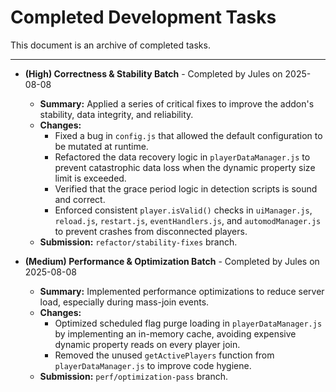 # Completed Development Tasks

This document is an archive of completed tasks.

---

- **(High) Correctness & Stability Batch** - Completed by Jules on 2025-08-08
  - **Summary:** Applied a series of critical fixes to improve the addon's stability, data integrity, and reliability.
  - **Changes:**
    - Fixed a bug in `config.js` that allowed the default configuration to be mutated at runtime.
    - Refactored the data recovery logic in `playerDataManager.js` to prevent catastrophic data loss when the dynamic property size limit is exceeded.
    - Verified that the grace period logic in detection scripts is sound and correct.
    - Enforced consistent `player.isValid()` checks in `uiManager.js`, `reload.js`, `restart.js`, `eventHandlers.js`, and `automodManager.js` to prevent crashes from disconnected players.
  - **Submission:** `refactor/stability-fixes` branch.

- **(Medium) Performance & Optimization Batch** - Completed by Jules on 2025-08-08
  - **Summary:** Implemented performance optimizations to reduce server load, especially during mass-join events.
  - **Changes:**
    - Optimized scheduled flag purge loading in `playerDataManager.js` by implementing an in-memory cache, avoiding expensive dynamic property reads on every player join.
    - Removed the unused `getActivePlayers` function from `playerDataManager.js` to improve code hygiene.
  - **Submission:** `perf/optimization-pass` branch.
